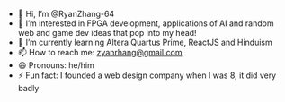 - 👋 Hi, I’m @RyanZhang-64
- 👀 I’m interested in FPGA development, applications of AI and random web and game dev ideas that pop into my head!
- 🌱 I’m currently learning Altera Quartus Prime, ReactJS and Hinduism
- 📫 How to reach me: zyanrhang@gmail.com
- 😄 Pronouns: he/him
- ⚡ Fun fact: I founded a web design company when I was 8, it did very badly

<!---
RyanZhang-64/RyanZhang-64 is a ✨ special ✨ repository because its `README.md` (this file) appears on your GitHub profile.
You can click the Preview link to take a look at your changes.
--->
